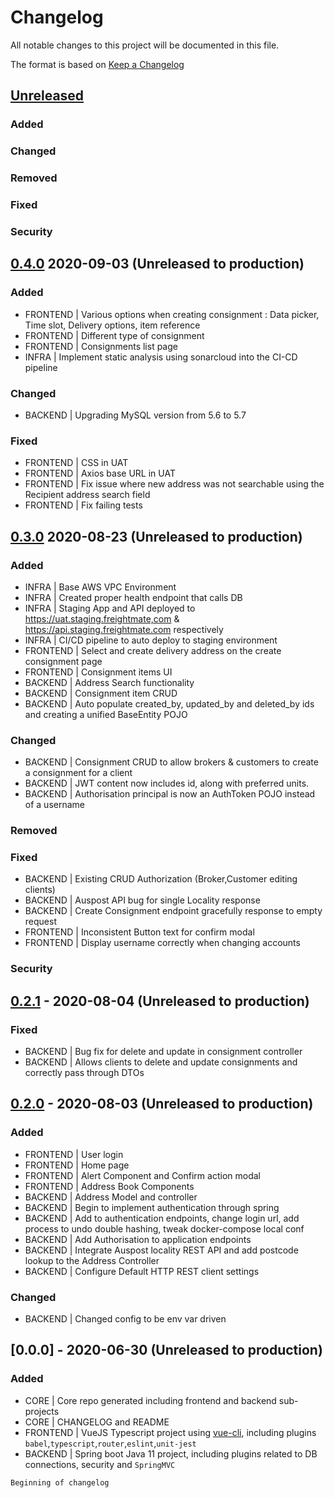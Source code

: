# Changelog
All notable changes to this project will be documented in this file.

The format is based on [Keep a Changelog](https://keepachangelog.com/en/1.0.0/)

## [Unreleased]
### Added
### Changed
### Removed
### Fixed
### Security

## [0.4.0] 2020-09-03 (Unreleased to production)
### Added
- FRONTEND | Various options when creating consignment : Data picker, Time slot, Delivery options, item reference
- FRONTEND | Different type of consignment
- FRONTEND | Consignments list page
- INFRA | Implement static analysis using sonarcloud into the CI-CD pipeline

### Changed
- BACKEND | Upgrading MySQL version from 5.6 to 5.7

### Fixed
- FRONTEND | CSS in UAT
- FRONTEND | Axios base URL in UAT
- FRONTEND | Fix issue where new address was not searchable using the Recipient address search field
- FRONTEND | Fix failing tests

## [0.3.0] 2020-08-23  (Unreleased to production)
### Added
- INFRA | Base AWS VPC Environment
- INFRA | Created proper health endpoint that calls DB
- INFRA | Staging App and API deployed to https://uat.staging.freightmate,com & https://api.staging.freightmate.com respectively
- INFRA | CI/CD pipeline to auto deploy to staging environment
- FRONTEND | Select and create delivery address on the create consignment page
- FRONTEND | Consignment items UI
- BACKEND | Address Search functionality
- BACKEND | Consignment item CRUD
- BACKEND | Auto populate created_by, updated_by and deleted_by ids and creating a unified BaseEntity POJO
### Changed
- BACKEND | Consignment CRUD to allow brokers & customers to create a consignment for a client
- BACKEND | JWT content now includes id, along with preferred units. 
- BACKEND | Authorisation principal is now an AuthToken POJO instead of a username
### Removed
### Fixed
- BACKEND | Existing CRUD Authorization (Broker,Customer editing clients)
- BACKEND | Auspost API bug for single Locality response
- BACKEND | Create Consignment endpoint gracefully response to empty request
- FRONTEND | Inconsistent Button text for confirm modal
- FRONTEND | Display username correctly when changing accounts  
### Security

## [0.2.1] - 2020-08-04 (Unreleased to production)
### Fixed
- BACKEND | Bug fix for delete and update in consignment controller
- BACKEND | Allows clients to delete and update consignments and correctly pass through DTOs

## [0.2.0] - 2020-08-03 (Unreleased to production)
### Added
- FRONTEND | User login
- FRONTEND | Home page
- FRONTEND | Alert Component and Confirm action modal
- FRONTEND | Address Book Components
- BACKEND | Address Model and controller
- BACKEND | Begin to implement authentication through spring
- BACKEND | Add to authentication endpoints, change login url, add process to undo double hashing, tweak docker-compose local conf
- BACKEND | Add Authorisation to application endpoints
- BACKEND | Integrate Auspost locality REST API and add postcode lookup to the Address Controller
- BACKEND | Configure Default HTTP REST client settings

### Changed
- BACKEND | Changed config to be env var driven

## [0.0.0] - 2020-06-30 (Unreleased to production)
### Added
- CORE | Core repo generated including frontend and backend sub-projects
- CORE | CHANGELOG and README  
- FRONTEND | VueJS Typescript project using [vue-cli](https://cli.vuejs.org/), including plugins `babel`,`typescript`,`router`,`eslint`,`unit-jest`  
- BACKEND | Spring boot Java 11 project, including plugins related to DB connections, security and `SpringMVC`

`Beginning of changelog`

[Unreleased]: https://github.com/Freightmate/harbour/compare/0.4.0...HEAD
[0.2.0]: https://github.com/Freightmate/harbour/compare/0.0.0...0.2.0
[0.2.1]: https://github.com/Freightmate/harbour/compare/0.2.0...0.2.1
[0.3.0]: https://github.com/Freightmate/harbour/compare/0.2.1...0.3.0
[0.4.0]: https://github.com/Freightmate/harbour/compare/0.3.0...0.4.0
